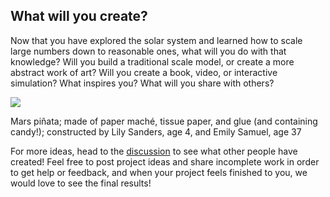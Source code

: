## What will you create?

Now that you have explored the solar system and learned how to scale large numbers down to reasonable ones, what will you do with that knowledge?  Will you build a traditional scale model, or create a more abstract work of art?  Will you create a book, video, or interactive simulation?  What inspires you?  What will you share with others?

![]({{site.baseurl}}/img/solarSystemCake.jpg)
<figcaption>Mars piñata; made of paper maché, tissue paper, and glue (and containing candy!); constructed by Lily Sanders, age 4, and Emily Samuel, age 37</figcaption>

For more ideas, head to the [discussion](https://discourse.treefortlearning.org/t/solar-system-project/12) to see what other people have created!  Feel free to post project ideas and share incomplete work in order to get help or feedback, and when your project feels finished to you, we would love to see the final results!
